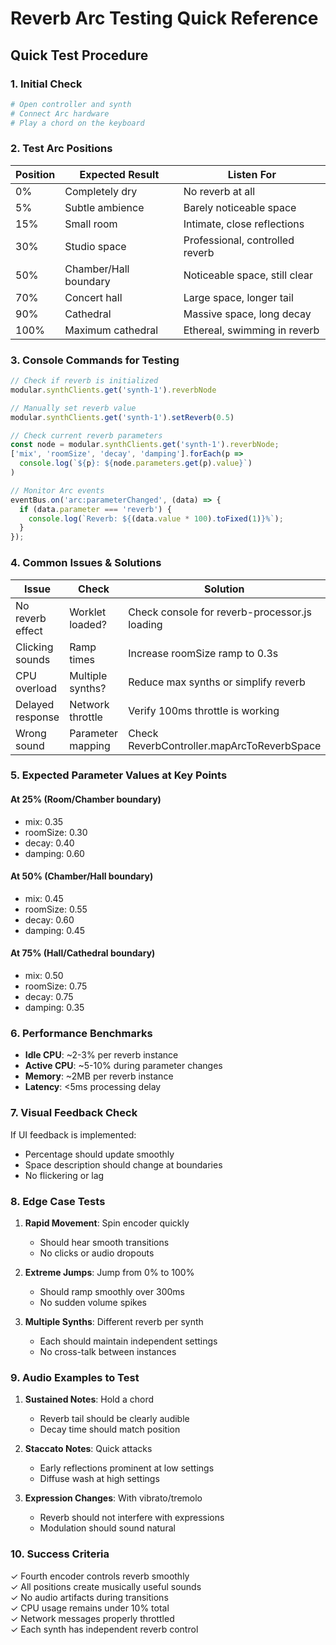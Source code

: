 # Reverb Arc Testing Quick Reference

## Quick Test Procedure

### 1. Initial Check
```bash
# Open controller and synth
# Connect Arc hardware
# Play a chord on the keyboard
```

### 2. Test Arc Positions

| Position | Expected Result | Listen For |
|----------|-----------------|------------|
| 0% | Completely dry | No reverb at all |
| 5% | Subtle ambience | Barely noticeable space |
| 15% | Small room | Intimate, close reflections |
| 30% | Studio space | Professional, controlled reverb |
| 50% | Chamber/Hall boundary | Noticeable space, still clear |
| 70% | Concert hall | Large space, longer tail |
| 90% | Cathedral | Massive space, long decay |
| 100% | Maximum cathedral | Ethereal, swimming in reverb |

### 3. Console Commands for Testing

```javascript
// Check if reverb is initialized
modular.synthClients.get('synth-1').reverbNode

// Manually set reverb value
modular.synthClients.get('synth-1').setReverb(0.5)

// Check current reverb parameters
const node = modular.synthClients.get('synth-1').reverbNode;
['mix', 'roomSize', 'decay', 'damping'].forEach(p => 
  console.log(`${p}: ${node.parameters.get(p).value}`)
)

// Monitor Arc events
eventBus.on('arc:parameterChanged', (data) => {
  if (data.parameter === 'reverb') {
    console.log(`Reverb: ${(data.value * 100).toFixed(1)}%`);
  }
});
```

### 4. Common Issues & Solutions

| Issue | Check | Solution |
|-------|-------|----------|
| No reverb effect | Worklet loaded? | Check console for reverb-processor.js loading |
| Clicking sounds | Ramp times | Increase roomSize ramp to 0.3s |
| CPU overload | Multiple synths? | Reduce max synths or simplify reverb |
| Delayed response | Network throttle | Verify 100ms throttle is working |
| Wrong sound | Parameter mapping | Check ReverbController.mapArcToReverbSpace |

### 5. Expected Parameter Values at Key Points

#### At 25% (Room/Chamber boundary)
- mix: 0.35
- roomSize: 0.30
- decay: 0.40
- damping: 0.60

#### At 50% (Chamber/Hall boundary)
- mix: 0.45
- roomSize: 0.55
- decay: 0.60
- damping: 0.45

#### At 75% (Hall/Cathedral boundary)
- mix: 0.50
- roomSize: 0.75
- decay: 0.75
- damping: 0.35

### 6. Performance Benchmarks

- **Idle CPU**: ~2-3% per reverb instance
- **Active CPU**: ~5-10% during parameter changes
- **Memory**: ~2MB per reverb instance
- **Latency**: <5ms processing delay

### 7. Visual Feedback Check

If UI feedback is implemented:
- Percentage should update smoothly
- Space description should change at boundaries
- No flickering or lag

### 8. Edge Case Tests

1. **Rapid Movement**: Spin encoder quickly
   - Should hear smooth transitions
   - No clicks or audio dropouts

2. **Extreme Jumps**: Jump from 0% to 100%
   - Should ramp smoothly over 300ms
   - No sudden volume spikes

3. **Multiple Synths**: Different reverb per synth
   - Each should maintain independent settings
   - No cross-talk between instances

### 9. Audio Examples to Test

1. **Sustained Notes**: Hold a chord
   - Reverb tail should be clearly audible
   - Decay time should match position

2. **Staccato Notes**: Quick attacks
   - Early reflections prominent at low settings
   - Diffuse wash at high settings

3. **Expression Changes**: With vibrato/tremolo
   - Reverb should not interfere with expressions
   - Modulation should sound natural

### 10. Success Criteria

✓ Fourth encoder controls reverb smoothly  
✓ All positions create musically useful sounds  
✓ No audio artifacts during transitions  
✓ CPU usage remains under 10% total  
✓ Network messages properly throttled  
✓ Each synth has independent reverb control